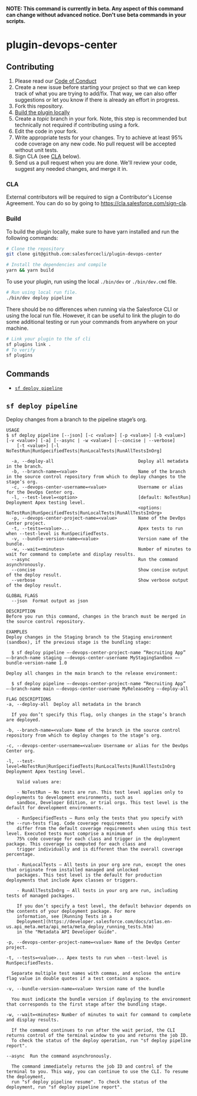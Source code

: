 **NOTE: This command is currently in beta. Any aspect of this command can change without advanced notice. Don't use beta commands in your scripts.**

# plugin-devops-center

<!--[![NPM](https://img.shields.io/npm/v/@salesforce/plugin-template-sf.svg?label=@salesforce/plugin-template-sf)](https://www.npmjs.com/package/@salesforce/plugin-template-sf) [![Downloads/week](https://img.shields.io/npm/dw/@salesforce/plugin-template-sf.svg)](https://npmjs.org/package/@salesforce/plugin-template-sf) [![License](https://img.shields.io/badge/License-BSD%203--Clause-brightgreen.svg)](https://raw.githubusercontent.com/salesforcecli/plugin-template-sf/main/LICENSE.txt) -->

## Contributing

1. Please read our [Code of Conduct](CODE_OF_CONDUCT.md)
2. Create a new issue before starting your project so that we can keep track of
   what you are trying to add/fix. That way, we can also offer suggestions or
   let you know if there is already an effort in progress.
3. Fork this repository.
4. [Build the plugin locally](#build)
5. Create a _topic_ branch in your fork. Note, this step is recommended but technically not required if contributing using a fork.
6. Edit the code in your fork.
7. Write appropriate tests for your changes. Try to achieve at least 95% code coverage on any new code. No pull request will be accepted without unit tests.
8. Sign CLA (see [CLA](#cla) below).
9. Send us a pull request when you are done. We'll review your code, suggest any needed changes, and merge it in.

### CLA

External contributors will be required to sign a Contributor's License
Agreement. You can do so by going to https://cla.salesforce.com/sign-cla.

### Build

To build the plugin locally, make sure to have yarn installed and run the following commands:

```bash
# Clone the repository
git clone git@github.com:salesforcecli/plugin-devops-center

# Install the dependencies and compile
yarn && yarn build
```

To use your plugin, run using the local `./bin/dev` or `./bin/dev.cmd` file.

```bash
# Run using local run file.
./bin/dev deploy pipeline
```

There should be no differences when running via the Salesforce CLI or using the local run file. However, it can be useful to link the plugin to do some additional testing or run your commands from anywhere on your machine.

```bash
# Link your plugin to the sf cli
sf plugins link .
# To verify
sf plugins
```

## Commands

<!-- commands -->

- [`sf deploy pipeline`](#sf-deploy-pipeline)

## `sf deploy pipeline`

Deploy changes from a branch to the pipeline stage’s org.

```
USAGE
$ sf deploy pipeline [--json] [-c <value>] [-p <value>] [-b <value>] [-v <value>] [-a] [--async | -w <value>] [--concise | --verbose]
    [-t <value>] [-l NoTestRun|RunSpecifiedTests|RunLocalTests|RunAllTestsInOrg]

  -a, --deploy-all                                Deploy all metadata in the branch.
  -b, --branch-name=<value>                       Name of the branch in the source control repository from which to deploy changes to the stage’s org.
  -c, --devops-center-username=<value>            Username or alias for the DevOps Center org.
  -l, --test-level=<option>                       [default: NoTestRun] Deployment Apex testing level.
                                                  <options: NoTestRun|RunSpecifiedTests|RunLocalTests|RunAllTestsInOrg>
  -p, --devops-center-project-name=<value>        Name of the DevOps Center project.
  -t, --tests=<value>...                          Apex tests to run when --test-level is RunSpecifiedTests.
  -v, --bundle-version-name=<value>               Version name of the bundle.
  -w, --wait=<minutes>                            Number of minutes to wait for command to complete and display results.
  --async                                         Run the command asynchronously.
  --concise                                       Show concise output of the deploy result.
  --verbose                                       Show verbose output of the deploy result.

GLOBAL FLAGS
  --json  Format output as json

DESCRIPTION
Before you run this command, changes in the branch must be merged in the source control repository.

EXAMPLES
Deploy changes in the Staging branch to the Staging environment (sandbox), if the previous stage is the bundling stage:

  $ sf deploy pipeline —-devops-center-project-name “Recruiting App” —-branch-name staging —-devops-center-username MyStagingSandbox —-bundle-version-name 1.0

Deploy all changes in the main branch to the release environment:

  $ sf deploy pipeline —-devops-center-project-name “Recruiting App” —-branch-name main —-devops-center-username MyReleaseOrg —-deploy-all

FLAG DESCRIPTIONS
-a, --deploy-all  Deploy all metadata in the branch

  If you don’t specify this flag, only changes in the stage’s branch are deployed.

-b, --branch-name=<value> Name of the branch in the source control repository from which to deploy changes to the stage’s org.

-c, --devops-center-username=<value> Username or alias for the DevOps Center org.

-l, --test-level=NoTestRun|RunSpecifiedTests|RunLocalTests|RunAllTestsInOrg  Deployment Apex testing level.

    Valid values are:

    - NoTestRun — No tests are run. This test level applies only to deployments to development environments, such as
    sandbox, Developer Edition, or trial orgs. This test level is the default for development environments.

    - RunSpecifiedTests — Runs only the tests that you specify with the --run-tests flag. Code coverage requirements
    differ from the default coverage requirements when using this test level. Executed tests must comprise a minimum of
    75% code coverage for each class and trigger in the deployment package. This coverage is computed for each class and
    trigger individually and is different than the overall coverage percentage.

    - RunLocalTests — All tests in your org are run, except the ones that originate from installed managed and unlocked
    packages. This test level is the default for production deployments that include Apex classes or triggers.

    - RunAllTestsInOrg — All tests in your org are run, including tests of managed packages.

    If you don’t specify a test level, the default behavior depends on the contents of your deployment package. For more
    information, see [Running Tests in a
    Deployment](https://developer.salesforce.com/docs/atlas.en-us.api_meta.meta/api_meta/meta_deploy_running_tests.htm)
    in the "Metadata API Developer Guide".

-p, --devops-center-project-name=<value> Name of the DevOps Center project.

-t, --tests=<value>... Apex tests to run when --test-level is RunSpecifiedTests.

  Separate multiple test names with commas, and enclose the entire flag value in double quotes if a test contains a space.

-v, --bundle-version-name=<value> Version name of the bundle

  You must indicate the bundle version if deploying to the environment that corresponds to the first stage after the bundling stage.

-w, --wait=<minutes> Number of minutes to wait for command to complete and display results.

  If the command continues to run after the wait period, the CLI returns control of the terminal window to you and returns the job ID.
  To check the status of the deploy operation, run "sf deploy pipeline report".

--async  Run the command asynchronously.

  The command immediately returns the job ID and control of the terminal to you. This way, you can continue to use the CLI. To resume the deployment,
  run "sf deploy pipeline resume". To check the status of the deployment, run "sf deploy pipeline report".
```
